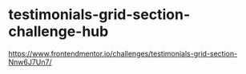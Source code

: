 # testimonials-grid-section-challenge-hub
https://www.frontendmentor.io/challenges/testimonials-grid-section-Nnw6J7Un7/
